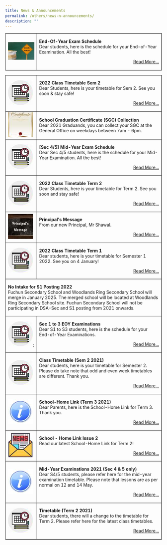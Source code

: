 ```yaml
---
title: News & Announcements
permalink: /others/news-n-announcements/
description: ""
---
```

<table style="border-collapse: collapse; width: 100%;" border="1">
<tbody>
<tr>
<td style="width: 20%;"><img src="/images/Exams.jpg"></td>
<td style="width: 80%;"><p><strong>End-Of-Year Exam Schedule<br /></strong>Dear students, here is the schedule for your End-of-Year Examination. All the best!</p>
<p style="text-align: right;"><a href="/information/class-timetable">Read More...</a></p></td>
<table style="border-collapse: collapse; width: 100%;" border="1">
<tbody>
<tr>
<td style="width: 20%;"><img src="/images/news.jpg"></td>
<td style="width: 80%;"><p><strong>2022 Class Timetable Sem 2<br /></strong>Dear Students, here is your timetable for Sem 2. See you soon &amp; stay safe!</p>
<p style="text-align: right;"><a href="/information/class-timetable">Read More...</a></p></td>
</tr>
<tr>
<td style="width: 20%;"><img src="/images/cert.jpg"></td>
<td style="width: 80%;"><p><strong>School Graduation Certificate (SGC) Collection<br /></strong>Dear 2021 Graduands, you can collect your SGC at the General Office on weekdays between 7am - 6pm.</p></td>
</tr>
<tr>
<td style="width: 20%;"><img src="/images/news.jpg"></td>
<td style="width: 80%;"><p><strong>[Sec 4/5] Mid-Year Exam Schedule<br /></strong>Dear Sec 4/5 students, here is the schedule for your Mid-Year Examination. All the best!</p>
<p style="text-align: right;"><a href="/information/examination-schedule">Read More...</a></p></td>
</tr>
<tr>
<td style="width: 20%;"><img src="/images/news.jpg"></td>
<td style="width: 80%;"><p><strong>2022 Class Timetable Term 2<br /></strong>Dear Students, here is your timetable for Term 2. See you soon and stay safe!</p>
<p style="text-align: right;"><a href="/information/class-timetable">Read More...</a></p></td>
</tr>
<tr>
<td style="width: 20%;"><img src="/images/pm.jpg"></td>
<td style="width: 80%;"><p><strong>Principal's Message<br /></strong>From our new Principal, Mr Shawal.</p>
<p style="text-align: right;"><a href="/our-school/principals-message">Read More...</a></p></td>
</tr>
<tr>
<td style="width: 20%;"><img src="/images/news.jpg"></td>
<td style="width: 80%;"><p><strong>2022 Class Timetable Term 1<br /></strong>Dear students, here is your timetable for Semester 1 2022. See you on 4 January!</p>
<p style="text-align: right;"><a href="/files/2022%20Class%20Timetable%20Sem%201.pdf">Read More...</a></p></td>
</tr>
<tr>
<td colspan = "2"><p><strong>No Intake for S1 Posting 2022<br /></strong>Fuchun Secondary School and Woodlands Ring Secondary School will merge in January 2025. The merged school will be located at Woodlands Ring Secondary School site. Fuchun Secondary School will not be participating in DSA-Sec and S1 posting from 2021 onwards.</p></td>
</tr>
<tr>
<td style="width: 20%;"><img src="/images/news.jpg">;</td>
<td style="width: 80%;"><p><strong>Sec 1 to 3 EOY Examinations<br /></strong>Dear S1 to S3 students, here is the schedule for your End-of-Year Examinations.</p>
<p style="text-align: right;"><a href="/information/examination-schedule">Read More...</a></p></td>
</tr>
<tr>
<td style="width: 20%;"><img src="/images/news.jpg"></td>
<td style="width: 80%;"><p><strong>Class Timetable (Sem 2 2021)<br /></strong>Dear students, here is your timetable for Semester 2. Please do take note that odd and even week timetables are different. Thank you.</p>
<p style="text-align: right;"><a href="/files/Class%20Timetable%20Sem%202%202021.pdf">Read More...</a></p></td>
</tr>
<tr>
<td style="width: 20%;"><img src="/images/in.jpg"></td>
<td style="width: 80%;"><p><strong>School-Home Link (Term 3 2021)<br /></strong>Dear Parents, here is the School-Home Link for Term 3. Thank you.</p>
<p style="text-align: right;"><a href="files/School_Home_Link_T3_2021.pdf">Read More...</a></p></td>
</tr>
<tr>
<td style="width: 20%;"><img src="/images/new.jpg"></td>
<td style="width: 80%;"><p><strong>School - Home Link Issue 2<br /></strong>Read our latest School-Home Link for Term 2!</p>
<p style="text-align: right;"><a href="https://fuchunsec-moe-edu-sg-admin.cwp.sg/qql/slot/u371/Parents/School-Home%20Link/School_Home_Link_T2_2021_20Apr.pdf">Read More...</a></p></td>
</tr>
<tr>
<td style="width: 20%;"><img src="/images/in.jpg"></td>
<td style="width: 80%;"><p><strong>Mid-Year Examinations 2021 (Sec 4 &amp; 5 only)<br /></strong>Dear S4/5 students, please refer here for the mid-year examination timetable. Please note that lessons are as per normal on 12 and 14 May.</p>
<p style="text-align: right;"><a href="/information/examination-schedule">Read More...</a></p></td>
</tr>
<tr>
<td style="width: 20%;"><img src="/images/news.jpg"></td>
<td style="width: 80%;"><p><strong>Timetable (Term 2 2021)<br /></strong>Dear students, there will a change to the timetable for Term 2. Please refer here for the latest class timetables.</p>
<p style="text-align: right;"><a href="/files/Class%20Timetable%20T2%202021.pdf">Read More...</a></p></td>
</tr>
</tbody>
</table>